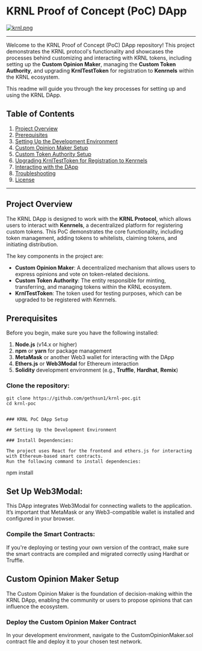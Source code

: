 # KRNL Proof of Concept (PoC) DApp

[![krnl.png](https://i.postimg.cc/tJGnBp7n/krnl.png)](https://postimg.cc/S2VKs06m)

---

Welcome to the KRNL Proof of Concept (PoC) DApp repository! This project demonstrates the KRNL protocol's functionality and showcases the processes behind customizing and interacting with KRNL tokens, including setting up the **Custom Opinion Maker**, managing the **Custom Token Authority**, and upgrading **KrnlTestToken** for registration to **Kenrnels** within the KRNL ecosystem.

This readme will guide you through the key processes for setting up and using the KRNL DApp.

## Table of Contents

1. [Project Overview](#project-overview)
2. [Prerequisites](#prerequisites)
3. [Setting Up the Development Environment](#setting-up-the-development-environment)
4. [Custom Opinion Maker Setup](#custom-opinion-maker-setup)
5. [Custom Token Authority Setup](#custom-token-authority-setup)
6. [Upgrading KrnlTestToken for Registration to Kenrnels](#upgrading-krnltesttoken-for-registration-to-kenrnels)
7. [Interacting with the DApp](#interacting-with-the-dapp)
8. [Troubleshooting](#troubleshooting)
9. [License](#license)

---

## Project Overview

The KRNL DApp is designed to work with the **KRNL Protocol**, which allows users to interact with **Kenrnels**, a decentralized platform for registering custom tokens. This PoC demonstrates the core functionality, including token management, adding tokens to whitelists, claiming tokens, and initiating distribution.

The key components in the project are:
- **Custom Opinion Maker**: A decentralized mechanism that allows users to express opinions and vote on token-related decisions.
- **Custom Token Authority**: The entity responsible for minting, transferring, and managing tokens within the KRNL ecosystem.
- **KrnlTestToken**: The token used for testing purposes, which can be upgraded to be registered with Kenrnels.

## Prerequisites

Before you begin, make sure you have the following installed:

1. **Node.js** (v14.x or higher)
2. **npm** or **yarn** for package management
3. **MetaMask** or another Web3 wallet for interacting with the DApp
4. **Ethers.js** or **Web3Modal** for Ethereum interaction
5. **Solidity** development environment (e.g., **Truffle**, **Hardhat**, **Remix**)


### Clone the repository:

```
git clone https://github.com/gethsun1/krnl-poc.git
cd krnl-poc


### KRNL PoC DApp Setup

## Setting Up the Development Environment

### Install Dependencies:

The project uses React for the frontend and ethers.js for interacting with Ethereum-based smart contracts.  
Run the following command to install dependencies:

```
npm install

## Set Up Web3Modal:
This DApp integrates Web3Modal for connecting wallets to the application. It’s important that MetaMask or any Web3-compatible wallet is installed and configured in your browser.

### Compile the Smart Contracts:
If you're deploying or testing your own version of the contract, make sure the smart contracts are compiled and migrated correctly using Hardhat or Truffle.

## Custom Opinion Maker Setup
The Custom Opinion Maker is the foundation of decision-making within the KRNL DApp, enabling the community or users to propose opinions that can influence the ecosystem.

### Deploy the Custom Opinion Maker Contract
In your development environment, navigate to the CustomOpinionMaker.sol contract file and deploy it to your chosen test network.



